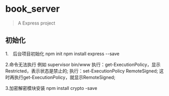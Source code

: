 # book_server

> A Express project

## 初始化

1.　后台项目初始化
npm init
npm install express --save

2.命令无法执行 例如 supervisor bin/www
  执行：get-ExecutionPolicy，显示Restricted，表示状态是禁止的;
  执行：set-ExecutionPolicy RemoteSigned;
  这时再执行get-ExecutionPolicy，就显示RemoteSigned;

3.加密解密模块安装
npm install crypto -save



 
